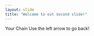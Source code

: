 ```yaml
---
layout: slide
title: "Welcome to out second slide!"
---
```

Your Chain
Use the left arrow to go back!
